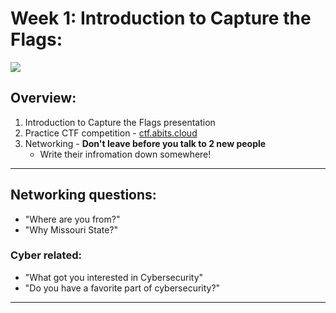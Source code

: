 # Week 1: Introduction to Capture the Flags:

![](https://media3.giphy.com/media/v1.Y2lkPTc5MGI3NjExOGZybXltanVoeTkyZ2VlbWg1cWI5emcyZDhvYm4xN3hyd2x1a3czeSZlcD12MV9pbnRlcm5hbF9naWZfYnlfaWQmY3Q9Zw/LcfBYS8BKhCvK/giphy.gif)

## Overview:
1. Introduction to Capture the Flags presentation
2. Practice CTF competition - [ctf.abits.cloud](ctf.abits.cloud)
3. Networking - **Don't leave before you talk to 2 new people**
    - Write their infromation down somewhere!

---

## Networking questions:
- "Where are you from?"
- "Why Missouri State?"
### Cyber related:
- "What got you interested in Cybersecurity"
- "Do you have a favorite part of cybersecurity?"

---
